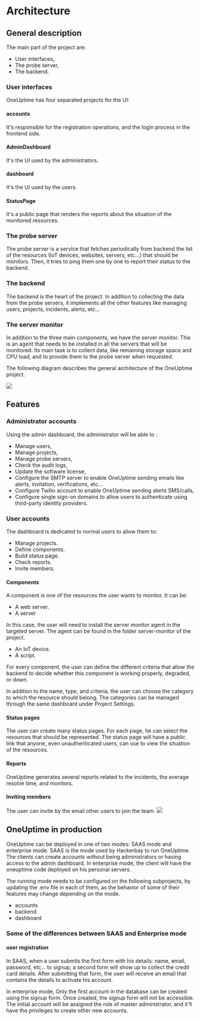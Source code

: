 # Architecture

## General description

The main part of the project are:

-   User interfaces,
-   The probe server,
-   The backend.

### User interfaces

OneUptime has four separated projects for the UI:

#### accounts

It's responsible for the registration operations, and the login process in the frontend side.

#### AdminDashboard

It's the UI used by the administrators.

#### dashboard

It's the UI used by the users.

#### StatusPage

It's a public page that renders the reports about the situation of the monitored resources.

### The probe server

The probe server is a service that fetches periodically from backend the list of the resources (IoT devices, websites, servers, etc...) that should be monitors. Then, it tries to ping them one by one to report their status to the backend.

### The backend

The backend is the heart of the project. In addition to collecting the data from the probe servers, it implements all the other features like managing users, projects, incidents, alerts, etc...

### The server monitor

In addition to the three main components, we have the server monitor. This is an agent that needs to be installed in all the servers that will be monitored. Its main task is to collect data, like remaining storage space and CPU load, and to provide them to the probe server when requested.

The following diagram describes the general architecture of the OneUptime project.

![](./oneuptime_architecture.png)

## Features

### Administrator accounts

Using the admin dashboard, the administrator will be able to :

-   Manage users,
-   Manage projects,
-   Manage probe servers,
-   Check the audit logs,
-   Update the software license,
-   Configure the SMTP server to enable OneUptime sending emails like alerts, invitation, verifications, etc...
-   Configure Twilio account to enable OneUptime sending alerts SMS/calls,
-   Configure single sign-on domains to allow users to authenticate using third-party identity providers.

### User accounts

The dashboard is dedicated to normal users to allow them to:

-   Manage projects.
-   Define components.
-   Build status page.
-   Check reports.
-   Invite members.

#### Components

A component is one of the resources the user wants to monitor. It can be:

-   A web server.
-   A server

In this case, the user will need to install the server monitor agent in the targeted server. The agent can be found in the folder server-monitor of the project.

-   An IoT device.
-   A script.

For every component, the user can define the different criteria that allow the backend to decide whether this component is working properly, degraded, or down.

In addition to the name, type, and criteria, the user can choose the category to which the resource should belong. The categories can be managed through the same dashboard under Project Settings.

#### Status pages

The user can create many status pages. For each page, he can select the resources that should be represented. The status page will have a public link that anyone, even unauthenticated users, can use to view the situation of the resources.

#### Reports

OneUptime generates several reports related to the incidents, the average resolve time, and monitors.

#### Inviting members

The user can invite by the email other users to join the team.
![](./user_environment.png)

## OneUptime in production

OneUptime can be deployed in one of two modes: SAAS mode and enterprise mode. SAAS is the mode used by Hackerbay to run OneUptime. The clients can create accounts without being administrators or having access to the admin dashboard.
In enterprise mode, the client will have the oneuptime code deployed on his personal servers.

The running mode needs to be configured on the following subprojects, by updating the .env file in each of them, as the behavior of some of their features may change depending on the mode.

-   accounts
-   backend
-   dashboard

### Some of the differences between SAAS and Enterprise mode

#### user registration

In SAAS, when a user submits the first form with his details: name, email, password, etc... to signup, a second form will show up to collect the credit card details. After submitting that form, the user will receive an email that contains the details to activate his account.

In enterprise mode, Only the first account in the database can be created using the signup form. Once created, the signup form will not be accessible. The initial account will be assigned the role of master administrator, and it'll have the privileges to create other new accounts.
